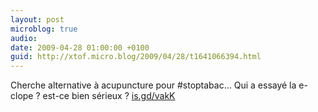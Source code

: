 ```yaml
---
layout: post
microblog: true
audio: 
date: 2009-04-28 01:00:00 +0100
guid: http://xtof.micro.blog/2009/04/28/t1641066394.html
---
```

Cherche alternative à acupuncture pour #stoptabac... Qui a essayé la e-clope ? est-ce bien sérieux ?  [is.gd/vakK](http://is.gd/vakK)
